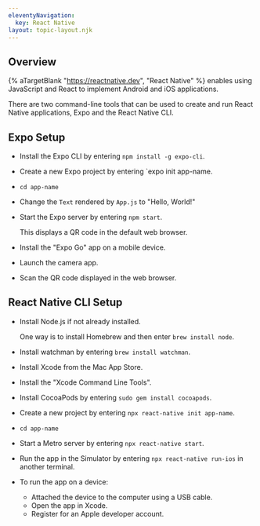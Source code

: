 ```yaml
---
eleventyNavigation:
  key: React Native
layout: topic-layout.njk
---
```


## Overview

{% aTargetBlank "https://reactnative.dev", "React Native" %}
enables using JavaScript and React to implement Android and iOS applications.

There are two command-line tools that can be used
to create and run React Native applications,
Expo and the React Native CLI.

## Expo Setup

- Install the Expo CLI by entering `npm install -g expo-cli`.

- Create a new Expo project by entering `expo init app-name.

- `cd app-name`

- Change the `Text` rendered by `App.js` to "Hello, World!"

- Start the Expo server by entering `npm start`.

  This displays a QR code in the default web browser.

- Install the "Expo Go" app on a mobile device.

- Launch the camera app.

- Scan the QR code displayed in the web browser.

## React Native CLI Setup

- Install Node.js if not already installed.

  One way is to install Homebrew and then enter `brew install node`.

- Install watchman by entering `brew install watchman`.

- Install Xcode from the Mac App Store.

- Install the "Xcode Command Line Tools".

- Install CocoaPods by entering `sudo gem install cocoapods`.

- Create a new project by entering `npx react-native init app-name`.

- `cd app-name`

- Start a Metro server by entering `npx react-native start`.

- Run the app in the Simulator by entering
  `npx react-native run-ios` in another terminal.

- To run the app on a device:

  - Attached the device to the computer using a USB cable.
  - Open the app in Xcode.
  - Register for an Apple developer account.
